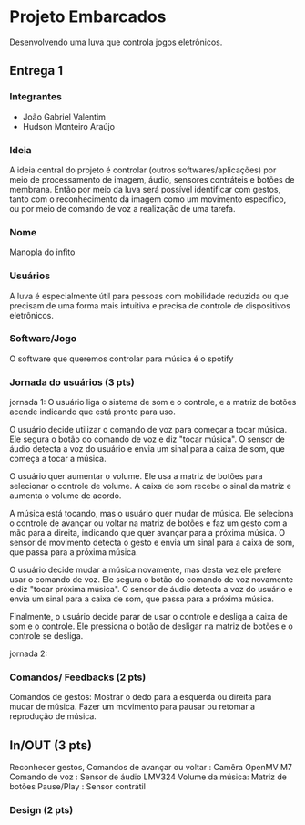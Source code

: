 # Projeto Embarcados

Desenvolvendo uma luva que controla jogos eletrônicos.

## Entrega 1

### Integrantes

- João Gabriel Valentim
- Hudson Monteiro Araújo

### Ideia

<!--  Descreva aqui em poucas palavras qual a ideia do seu controle. Se ele vai ser de jogo ou de aplicação -->
A ideia central do projeto é controlar (outros softwares/aplicações) por meio de processamento de imagem, áudio, sensores contráteis e botões de membrana.
Então por meio da luva será possível identificar com gestos, tanto com o reconhecimento da imagem como um movimento específico, ou por meio de comando de voz a realização de uma tarefa.

### Nome

<!-- De um nome ao seu controle! -->
Manopla do infito

### Usuários 

<!-- Descreva aqui quem seriam os possíveis usuários deste controle. -->
A luva é especialmente útil para pessoas com mobilidade reduzida ou que precisam de uma forma mais intuitiva e precisa de controle de dispositivos eletrônicos.


### Software/Jogo 

<!-- Qual software que seu controle vai controlar? -->
O software que queremos controlar para música é o spotify

### Jornada do usuários (3 pts)

<!-- Descreva ao menos duas jornadas de usuários distintos, é para caprichar! -->
jornada 1:
O usuário liga o sistema de som e o controle, e a matriz de botões acende indicando que está pronto para uso.

O usuário decide utilizar o comando de voz para começar a tocar música. Ele segura o botão do comando de voz e diz "tocar música". O sensor de áudio detecta a voz do usuário e envia um sinal para a caixa de som, que começa a tocar a música.

O usuário quer aumentar o volume. Ele usa a matriz de botões para selecionar o controle de volume. A caixa de som recebe o sinal da matriz e aumenta o volume de acordo.

A música está tocando, mas o usuário quer mudar de música. Ele seleciona o controle de avançar ou voltar na matriz de botões e faz um gesto com a mão para a direita, indicando que quer avançar para a próxima música. O sensor de movimento detecta o gesto e envia um sinal para a caixa de som, que passa para a próxima música.

O usuário decide mudar a música novamente, mas desta vez ele prefere usar o comando de voz. Ele segura o botão do comando de voz novamente e diz "tocar próxima música". O sensor de áudio detecta a voz do usuário e envia um sinal para a caixa de som, que passa para a próxima música.

Finalmente, o usuário decide parar de usar o controle e desliga a caixa de som e o controle. Ele pressiona o botão de desligar na matriz de botões e o controle se desliga.

jornada 2:



### Comandos/ Feedbacks (2 pts)

<!-- 
Quais são os comandos/ operacões possíveis do seu controle?

Quais os feedbacks que seu controle vai fornecer ao usuário?
-->
Comandos de gestos:
Mostrar o dedo para a esquerda ou direita para mudar de música.
Fazer um movimento para pausar ou retomar a reprodução de música.


## In/OUT (3 pts)

<!--
Para cada Comando/ Feedback do seu controle, associe qual sensores/ atuadores pretende utilizar? Faca em formato de lista, exemplo:

- Avanca música: Push button amarelo
- Volume da música: Fita de LED indicando potência do som
-->
Reconhecer gestos, Comandos de avançar ou voltar : Camêra OpenMV M7
Comando de voz : Sensor de áudio LMV324
Volume da música: Matriz de botões
Pause/Play : Sensor contrátil

### Design (2 pts)

<!--
Faca um esboco de como seria esse controle (vai ter uma etapa que terão que detalhar melhor isso).
-->
